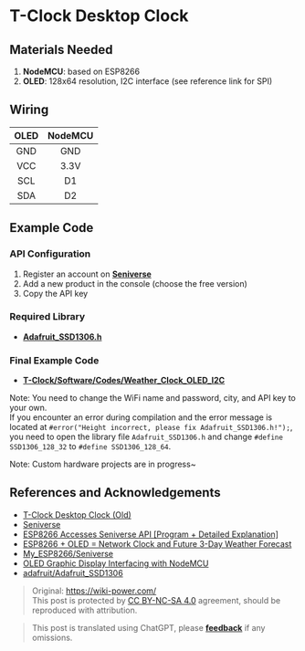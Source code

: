 # T-Clock Desktop Clock

## Materials Needed

1. **NodeMCU**: based on ESP8266
2. **OLED**: 128x64 resolution, I2C interface (see reference link for SPI)

## Wiring

| OLED | NodeMCU |
| :--: | :-----: |
| GND  |   GND   |
| VCC  |  3.3V   |
| SCL  |   D1    |
| SDA  |   D2    |

## Example Code

### API Configuration

1. Register an account on [**Seniverse**](https://www.seniverse.com/)
2. Add a new product in the console (choose the free version)
3. Copy the API key

### Required Library

- [**Adafruit_SSD1306.h**](https://github.com/adafruit/Adafruit_SSD1306)

### Final Example Code

- [**T-Clock/Software/Codes/Weather_Clock_OLED_I2C**](https://github.com/linyuxuanlin/T-Clock/tree/master/Software/Codes/Weather_Clock_OLED_I2C)

Note: You need to change the WiFi name and password, city, and API key to your own.  
If you encounter an error during compilation and the error message is located at `#error("Height incorrect, please fix Adafruit_SSD1306.h!");`, you need to open the library file `Adafruit_SSD1306.h` and change `#define SSD1306_128_32` to `#define SSD1306_128_64`.

Note: Custom hardware projects are in progress~

## References and Acknowledgements

- [T-Clock Desktop Clock (Old)](https://wiki-power.com/en/unlist/T-Clock桌上小钟（旧）)
- [Seniverse](https://www.seniverse.com/)
- [ESP8266 Accesses Seniverse API [Program + Detailed Explanation]](https://www.bilibili.com/video/av89935868/?spm_id_from=333.788.b_636f6d6d656e74.4)
- [ESP8266 + OLED = Network Clock and Future 3-Day Weather Forecast](https://www.bilibili.com/video/av88920975/)
- [My_ESP8266/Seniverse](https://gitee.com/young_people_only_love_her/My_ESP8266/tree/master/%E5%BF%83%E7%9F%A5%E5%A4%A9%E6%B0%94)
- [OLED Graphic Display Interfacing with NodeMCU](https://www.electronicwings.com/nodemcu/oled-graphic-display-interfacing-with-nodemcu)
- [adafruit/Adafruit_SSD1306](https://github.com/adafruit/Adafruit_SSD1306)

> Original: <https://wiki-power.com/>  
> This post is protected by [CC BY-NC-SA 4.0](https://creativecommons.org/licenses/by/4.0/deed.en) agreement, should be reproduced with attribution.

> This post is translated using ChatGPT, please [**feedback**](https://github.com/linyuxuanlin/Wiki_MkDocs/issues/new) if any omissions.